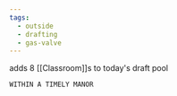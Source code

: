 ```yaml
---
tags:
  - outside
  - drafting
  - gas-valve
---
```

adds 8 [[Classroom]]s to today's draft pool

```
WITHIN A TIMELY MANOR
```